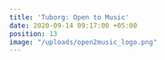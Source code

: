 ```yaml
---
title: 'Tuborg: Open to Music'
date: 2020-09-14 09:17:00 +05:00
position: 13
image: "/uploads/open2music_logo.png"
---
```


